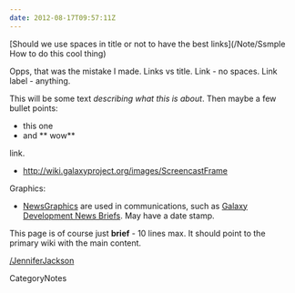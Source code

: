 ```yaml
---
date: 2012-08-17T09:57:11Z
---
```


<div class='noteItemHeader'>[Should we use spaces in title or not to have the best links](/Note/Ssmple How to do this cool thing)</div>

Opps, that was the mistake I made. Links vs title. Link - no spaces. Link label - anything.

This will be some text *describing what this is about*. Then maybe a few bullet points:

* this one
* and ** wow**

[<Screencast>](/screencast/fake) link.
* http://wiki.galaxyproject.org/images/ScreencastFrame

Graphics:
* [NewsGraphics](/src/images/NewsGraphics/index.md) are used in communications, such as [Galaxy Development News Briefs](/src/DevNewsBriefs/index.md). May have a date stamp.

This page is of course just **brief** - 10 lines max. It should point to the primary wiki with the main content. 

[/JenniferJackson](/src/JenniferJackson/index.md)


CategoryNotes
